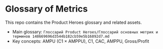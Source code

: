 # Glossary of Metrics

This repo contains the Product Heroes glossary and related assets.

- Main glossary: `Глоссарий Product Heroes/Глоссарий основных метрик и терминов 148669696d3544b182cb59e5b16892d7.md`
- Key concepts: AMPU (C1 × AMPPU), C1, CAC, AMPPU, Gross/Profit

